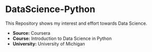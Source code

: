 # DataScience-Python
This Repository shows my interest and effort towards Data Science.
<ul>
  <li>     <b>Source:</b> Coursera </li>
  <li><b>Course:</b> Introduction to Data Science in Python</li>
<li><b>University:</b> University of Michigan </li>
  </ul>
